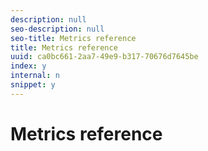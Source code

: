 ```yaml
---
description: null
seo-description: null
seo-title: Metrics reference
title: Metrics reference
uuid: ca0bc661-2aa7-49e9-b317-70676d7645be
index: y
internal: n
snippet: y
---
```


# Metrics reference

